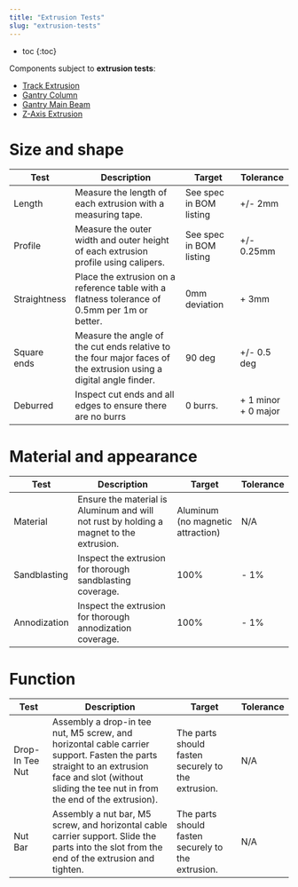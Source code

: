 ```yaml
---
title: "Extrusion Tests"
slug: "extrusion-tests"
---
```


* toc
{:toc}

Components subject to **extrusion tests**:

* [Track Extrusion](../../Extras/bom/extrusions#track-extrusion)
* [Gantry Column](../../Extras/bom/extrusions#gantry-column)
* [Gantry Main Beam](../../Extras/bom/extrusions#gantry-main-beam)
* [Z-Axis Extrusion](../../Extras/bom/extrusions#z-axis-extrusion)

# Size and shape

|Test         |Description  |Target       |Tolerance    |
|-------------|-------------|-------------|-------------|
|Length       |Measure the length of each extrusion with a measuring tape.|See spec in BOM listing|+/- 2mm
|Profile      |Measure the outer width and outer height of each extrusion profile using calipers.|See spec in BOM listing|+/- 0.25mm
|Straightness |Place the extrusion on a reference table with a flatness tolerance of 0.5mm per 1m or better.|0mm deviation|+ 3mm
|Square ends  |Measure the angle of the cut ends relative to the four major faces of the extrusion using a digital angle finder.|90 deg|+/- 0.5 deg
|Deburred     |Inspect cut ends and all edges to ensure there are no burrs|0 burrs.|+ 1 minor<br>+ 0 major

# Material and appearance

|Test         |Description  |Target       |Tolerance    |
|-------------|-------------|-------------|-------------|
|Material     |Ensure the material is Aluminum and will not rust by holding a magnet to the extrusion.|Aluminum (no magnetic attraction)|N/A
|Sandblasting |Inspect the extrusion for thorough sandblasting coverage.|100%|- 1%
|Annodization |Inspect the extrusion for thorough annodization coverage.|100%|- 1%

# Function

|Test         |Description  |Target       |Tolerance    |
|-------------|-------------|-------------|-------------|
|Drop-In Tee Nut|Assembly a drop-in tee nut, M5 screw, and horizontal cable carrier support. Fasten the parts straight to an extrusion face and slot (without sliding the tee nut in from the end of the extrusion).|The parts should fasten securely to the extrusion.|N/A
|Nut Bar      |Assembly a nut bar, M5 screw, and horizontal cable carrier support. Slide the parts into the slot from the end of the extrusion and tighten.|The parts should fasten securely to the extrusion.|N/A

